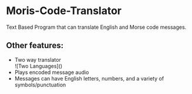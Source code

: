 # Moris-Code-Translator
Text Based Program that can translate English and Morse code messages.
## Other features:
  <ul>
  <li>Two way translator</li>
  ![Two Languages]()
  <li>Plays encoded message audio</li>
  <li>Messages can have English letters, numbers, and a variety of symbols/punctuation</li>
  </ul>
  
